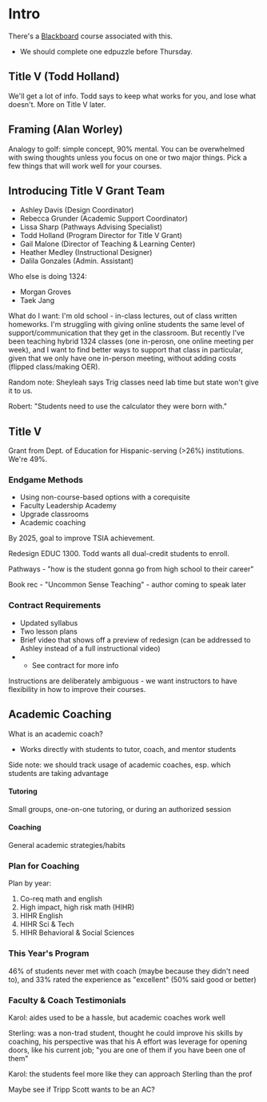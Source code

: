 # Intro
There's a [Blackboard](https://southplainscollege.blackboard.com/) course associated with this.

- We should complete one edpuzzle before Thursday.

## Title V (Todd Holland)
We'll get a lot of info.  Todd says to keep what works for you, and lose what doesn't.  More on Title V later.

## Framing (Alan Worley)
Analogy to golf: simple concept, 90% mental.  You can be overwhelmed with swing thoughts unless you focus on one or two major things.  Pick a few things that will work well for your courses.

## Introducing Title V Grant Team
- Ashley Davis (Design Coordinator)
- Rebecca Grunder (Academic Support Coordinator)
- Lissa Sharp (Pathways Advising Specialist)
- Todd Holland (Program Director for Title V Grant)
- Gail Malone (Director of Teaching & Learning Center)
- Heather Medley (Instructional Designer)
- Dalila Gonzales (Admin. Assistant)

Who else is doing 1324:
- Morgan Groves
- Taek Jang

What do I want:
I'm old school - in-class lectures, out of class written homeworks.  I'm struggling with giving online students the same level of support/communication that they get in the classroom.  But recently I've been teaching hybrid 1324 classes (one in-perosn, one online meeting per week), and I want to find better ways to support that class in particular, given that we only have one in-person meeting, without adding costs (flipped class/making OER).

Random note: Sheyleah says Trig classes need lab time but state won't give it to us.

Robert: "Students need to use the calculator they were born with."

## Title V
Grant from Dept. of Education for Hispanic-serving (>26%) institutions.  We're 49%.

### Endgame Methods
- Using non-course-based options with a corequisite
- Faculty Leadership Academy
- Upgrade classrooms
- Academic coaching

By 2025, goal to improve TSIA achievement.

Redesign EDUC 1300.  Todd wants all dual-credit students to enroll.

Pathways - "how is the student gonna go from high school to their career"

Book rec - "Uncommon Sense Teaching" - author coming to speak later

### Contract Requirements
- Updated syllabus
- Two lesson plans
- Brief video that shows off a preview of redesign (can be addressed to Ashley instead of a full instructional video)
- - See contract for more info

Instructions are deliberately ambiguous - we want instructors to have flexibility in how to improve their courses.

## Academic Coaching
What is an academic coach?
- Works directly with students to tutor, coach, and mentor students

Side note: we should track usage of academic coaches, esp. which students are taking advantage

#### Tutoring
Small groups, one-on-one tutoring, or during an authorized session

#### Coaching
General academic strategies/habits

### Plan for Coaching
Plan by year:
1. Co-req math and english
2. High impact, high risk math (HIHR)
3. HIHR English
4. HIHR Sci & Tech
5. HIHR Behavioral & Social Sciences

### This Year's Program
46% of students never met with coach (maybe because they didn't need to), and 33% rated the experience as "excellent" (50% said good or better)

### Faculty & Coach Testimonials
Karol: aides used to be a hassle, but academic coaches work well

Sterling: was a non-trad student, thought he could improve his skills by coaching, his perspective was that his A effort was leverage for opening doors, like his current job; "you are one of them if you have been one of them"

Karol: the students feel more like they can approach Sterling than the prof

Maybe see if Tripp Scott wants to be an AC?
